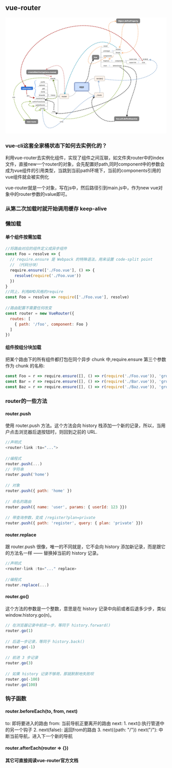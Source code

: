 ## vue-router


![Alt text](./photos/vue-router-luoji.png)



### vue-cli这套全家桶状态下如何去实例化的？
利用vue-router去实例化组件，实现了组件之间互联，如文件夹router中的index文件，直接new一个router的对象，会先配置好path,同时component中的参数会成为vue组件的引用类型，当跳到当前path环境下，当前的components引用的vue组件就会被实例化


vue-router就是一个对象，写在js中，然后路径引到main.js中，作为new vue对象中的router参数的value即可。


### 从第二次加载时就开始调用缓存 keep-alive


### 懒加载
#### 单个组件按需加载
```javascript
//将路由对应的组件定义成异步组件
const Foo = resolve => {
  // require.ensure 是 Webpack 的特殊语法，用来设置 code-split point
  // （代码分块）
  require.ensure(['./Foo.vue'], () => {
    resolve(require('./Foo.vue'))
  })
}
//同上，利用AMD风格的require
const Foo = resolve => require(['./Foo.vue'], resolve)

//路由配置不需要任何改变
const router = new VueRouter({
  routes: [
    { path: '/foo', component: Foo }
  ]
})

```

#### 组件按组分块加载
把某个路由下的所有组件都打包在同个异步 chunk 中,require.ensure 第三个参数作为 chunk 的名称:
```javascript
const Foo = r => require.ensure([], () => r(require('./Foo.vue')), 'group-foo')
const Bar = r => require.ensure([], () => r(require('./Bar.vue')), 'group-foo')
const Baz = r => require.ensure([], () => r(require('./Baz.vue')), 'group-foo')

```

### router的一些方法

#### router.push
使用 router.push 方法。这个方法会向 history 栈添加一个新的记录，所以，当用户点击浏览器后退按钮时，则回到之前的 URL.
```javascript
//声明式
<router-link :to="...">

//编程式
router.push(...)
// 字符串
router.push('home')

// 对象
router.push({ path: 'home' })

// 命名的路由
router.push({ name: 'user', params: { userId: 123 }})

// 带查询参数，变成 /register?plan=private
router.push({ path: 'register', query: { plan: 'private' }})

```

#### router.replace
跟 router.push 很像，唯一的不同就是，它不会向 history 添加新记录，而是跟它的方法名一样 —— 替换掉当前的 history 记录。
```javascript
//声明式
<router-link :to="..." replace>

//编程式
router.replace(...)

```
#### router.go()
这个方法的参数是一个整数，意思是在 history 记录中向前或者后退多少步，类似 window.history.go(n)。

```javascript
// 在浏览器记录中前进一步，等同于 history.forward()
router.go(1)

// 后退一步记录，等同于 history.back()
router.go(-1)

// 前进 3 步记录
router.go(3)

// 如果 history 记录不够用，那就默默地失败呗
router.go(-100)
router.go(100)

```

### 钩子函数
#### router.beforeEach(to, from, next)
to: 即将要进入的路由
from: 当前导航正要离开的路由
next: 1. next():执行管道中的另一个钩子
      2. next(false): 返回from的路由
      3. next({path: "/"})
         next("/"): 中断当前导航，进入下一个新的导航
#### router.afterEach(router => {})

#### 其它可直接阅读vue-router官方文档
